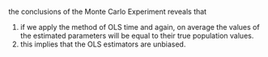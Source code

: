 the conclusions of the Monte Carlo Experiment reveals that 
1. if we apply the method of OLS time and again, on average the values of the estimated parameters will be equal to their true population values. 
2. this implies that the OLS estimators are unbiased. 